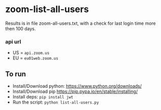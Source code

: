 # zoom-list-all-users
Results is in file zoom-all-users.txt, with a check for last login time more then 100 days.

### api url
* US = `api.zoom.us`
* EU = `eu01web.zoom.us`

## To run
* Install/Download python:
https://www.python.org/downloads/
* Install/Download pip
https://pip.pypa.io/en/stable/installing/
* Install deps:
`pip install jwt`
* Run the script:
`python list-all-users.py`
